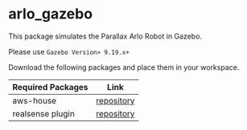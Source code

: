 # arlo_gazebo
This package simulates the Parallax Arlo Robot in Gazebo. 

Please use `Gazebo Version> 9.19.x+`

Download the following packages and place them in your workspace.

|Required Packages    |  Link                                                                                   |
|--------------       | ----------                                                                              |
| aws-house            | [repository](https://github.com/aws-robotics/aws-robomaker-small-house-world)          |
| realsense plugin    | [repository](https://github.com/pal-robotics/realsense_gazebo_plugin)                   |
